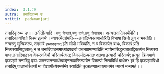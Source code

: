 ```yaml
---
index:  3.1.79
sutra:  तनादिकृञ्भ्य उः
vritti:  padamanjari
---
```


तनादिकृञ्भ्य उः।। तनीतीत्यादि। `तनु विस्तारे`,`षणु दाने`,`क्षणु हिसायाम्`।
अन्यत्तनादिकार्यमिति। तनादिकार्यापेक्षो नियम इत्यर्थः। व्यावर्त्त्यदर्शयति---तनादिभ्यस्तथासोरिति विभाषा सिचो लुग् न भवतीति। नन्वस्तु लुग्विकल्पः, तदभावे `ह्रस्वादङ्गात्` इति लोपो भविष्यति, न च विकल्पेन बाधः, विकल्पं प्रति नित्यस्यासिद्धत्वात्; न च तनादिपाठसमार्थ्यादपदावो वचनप्रामाण्यादिति न्यायेनासिद्धत्वबाधाद्विकल्पेन नित्यस्य वाधः,तनादिपाठस्य विकरणविधौ चरितार्थत्वात्; विकल्पोऽप्यततः अतथा इत्यादौ चरितार्थः; प्रत्युत क्रियमाणे कृञ्ग्रहणे तनादिषु कृञः पाठस्यानन्यार्थत्वाद्येननाप्राप्तिन्यायेन विकल्पो नित्यविधिं बाधेत? इदं हि कृञ्ग्रहणविधौ तनादिषु पाठश्चरितार्थो मा विज्ञायीत्येवमर्थमेव स्यादिति कृञ्ग्रहणप्रत्याख्यानमेव न्याय्यं मन्यामहे।।
